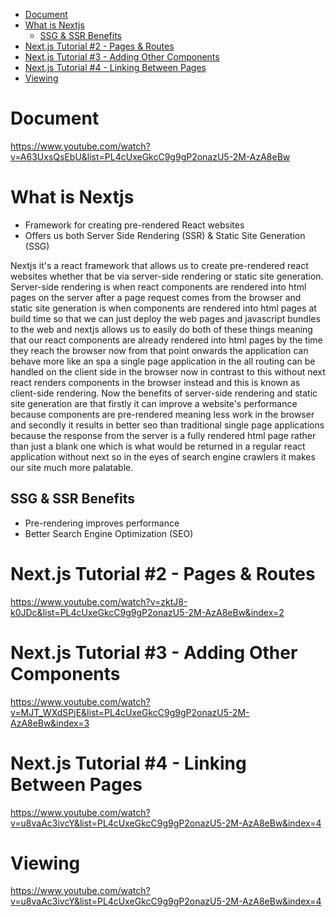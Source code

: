 - [Document](#document)
- [What is Nextjs](#what-is-nextjs)
  - [SSG & SSR Benefits](#ssg--ssr-benefits)
- [Next.js Tutorial #2 - Pages & Routes](#nextjs-tutorial-2---pages--routes)
- [Next.js Tutorial #3 - Adding Other Components](#nextjs-tutorial-3---adding-other-components)
- [Next.js Tutorial #4 - Linking Between Pages](#nextjs-tutorial-4---linking-between-pages)
- [Viewing](#viewing)
  
# Document
https://www.youtube.com/watch?v=A63UxsQsEbU&list=PL4cUxeGkcC9g9gP2onazU5-2M-AzA8eBw

# What is Nextjs
- Framework for creating pre-rendered React websites
- Offers us both Server Side Rendering (SSR) & Static Site Generation (SSG)

Nextjs it's a react framework that allows us to create pre-rendered react websites whether that be via server-side rendering or static site generation. Server-side rendering is when react components are rendered into html pages on the server after a page request comes from the browser and static site generation is when components are rendered into html pages at build time so that we can just deploy the web pages and javascript bundles to the web and nextjs allows us to easily do both of these things meaning that our react components are already rendered into html pages by the time they reach the browser now from that point onwards the application can behave more like an spa a single page application in the all routing can be handled on the client side in the browser now in contrast to this without next react renders components in the browser instead and this is known as client-side rendering. Now the benefits of server-side rendering and static site generation are that firstly it can improve a website's performance because components are pre-rendered meaning less work in the browser and secondly it results in better seo than traditional single page applications because the response from the server is a fully rendered html page rather than just a blank one which is what would be returned in a regular react application without next so in the eyes of search engine crawlers it makes our site much more palatable.

## SSG & SSR Benefits
- Pre-rendering improves performance
- Better Search Engine Optimization (SEO)

# Next.js Tutorial #2 - Pages & Routes
https://www.youtube.com/watch?v=zktJ8-k0JDc&list=PL4cUxeGkcC9g9gP2onazU5-2M-AzA8eBw&index=2

# Next.js Tutorial #3 - Adding Other Components
https://www.youtube.com/watch?v=MJT_WXdSPjE&list=PL4cUxeGkcC9g9gP2onazU5-2M-AzA8eBw&index=3

# Next.js Tutorial #4 - Linking Between Pages
https://www.youtube.com/watch?v=u8vaAc3ivcY&list=PL4cUxeGkcC9g9gP2onazU5-2M-AzA8eBw&index=4

# Viewing
https://www.youtube.com/watch?v=u8vaAc3ivcY&list=PL4cUxeGkcC9g9gP2onazU5-2M-AzA8eBw&index=4